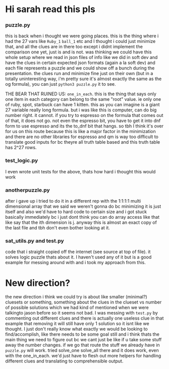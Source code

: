 # Hi sarah read this pls

### puzzle.py
this is back when i thought we were going places. this is the thing where i had the 27 vars
like `Ruby_1` `ball_1` etc and I thought i could just minimize that, and all the clues are in
there too except i didnt implement the comparison one yet, just is and is not. was thinking we
could have this whole setup where we read in json files of info like we did in soft dev and have
the clues in certain expected json formats (again a la soft dev) and each file represents a
puzzle and we could show off a bunch during the presentation. the clues run
and minimize fine just on their own (but in a totally uninteresting way, i'm pretty sure it's
almost exactly the same as the og formula), you can just `python3 puzzle.py` it to see.

THE BEAR THAT RUINED US: `one_in_each`. this is the thing that says only one item in each category
can belong to the same "root" value. ie only one of ruby, spot, starbuck can have 1 kitten. this
as you can imagine is a giant 27 variable really long formula. but i was like this is computer,
can do big number right. it cannot. if you try to espresso on the formula that comes out of that,
it does not go. not even the espresso bit, you have to get it into dnf form to use espresso and its
the to_dnf bit that hangs. so tbh I think it's over for us on this route because this is like
a major factor in the minimization and there are no other libraries for espresso and qm is
way too difficult to translate good inputs for bc theyre all truth table based and this truth
table has 2^27 rows.

### test_logic.py
I even wrote unit tests for the above, thats how hard i thought this would work


### anotherpuzzle.py
after i gave up i tried to do it in a different rep with the 1:1:1:1 multi dimensional array that
we said we weren't gonna do bc minimizing it is just itself and also we'd have to hard code to
certain size and i got stuck basically immediately bc i just dont think you can do
array access like that like say that the ith dimension is j. anyway this is almost an exact
copy of the last file and tbh don't even bother looking at it.


### sat_utils.py and test.py
code that i straight copied off the internet (see source at top of file). it solves logic puzzle
thats about it. I haven't used any of it but is a good example for messing around with and i took
my approach from this.


# New direction?
the new direction i think we could try is about like smaller (minimal?) cluesets or something,
something about the clues in the clueset vs number of possible solutions which we had kind of
mentioned when we were talkingto jason before so it seems not bad. I was messing with `test.py`
by commenting out different clues and there is actually one useless clue in that example that
removing it will still have only 1 solution so it isnt like we thought. I just don't really know
what exactly we would be looking to find/accomplish, like there needs to be some goal still
and i think thats the main thing we need to figure out bc we cant just be like if u take some
stuff away the number changes. if we go that route the stuff we already have in `puzzle.py` will
work. tried solve_one solve_all there and it does work, even with the one_in_each. we'd just have
to flesh out more helpers for handling different clues and translating to comprehensible output.
